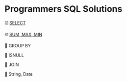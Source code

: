 # Programmers SQL Solutions

:ballot_box_with_check: [SELECT](https://github.com/LeeWooJung/Programmers/tree/main/SQL/SELECT)

:ballot_box_with_check: [SUM, MAX, MIN](https://github.com/LeeWooJung/Programmers/tree/main/SQL/SUM%2C%20MAX%2C%20MIN)

:black_square_button: GROUP BY

:black_square_button: ISNULL

:black_square_button: JOIN

:black_square_button: String, Date